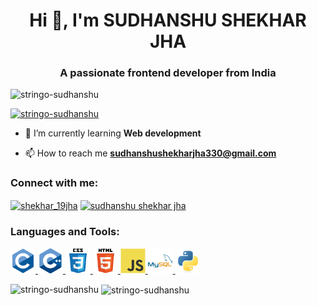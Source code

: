 <h1 align="center">Hi 👋, I'm SUDHANSHU SHEKHAR JHA</h1>
<h3 align="center">A passionate frontend developer from India</h3>

<p align="left"> <img src="https://komarev.com/ghpvc/?username=stringo-sudhanshu&label=Profile%20views&color=0e75b6&style=flat" alt="stringo-sudhanshu" /> </p>

<p align="left"> <a href="https://github.com/ryo-ma/github-profile-trophy"><img src="https://github-profile-trophy.vercel.app/?username=stringo-sudhanshu" alt="stringo-sudhanshu" /></a> </p>

- 🌱 I’m currently learning **Web development**

- 📫 How to reach me **sudhanshushekharjha330@gmail.com**

<h3 align="left">Connect with me:</h3>
<p align="left">
<a href="https://twitter.com/shekhar_19jha" target="blank"><img align="center" src="https://raw.githubusercontent.com/rahuldkjain/github-profile-readme-generator/master/src/images/icons/Social/twitter.svg" alt="shekhar_19jha" height="30" width="40" /></a>
<a href="https://linkedin.com/in/sudhanshu shekhar jha" target="blank"><img align="center" src="https://raw.githubusercontent.com/rahuldkjain/github-profile-readme-generator/master/src/images/icons/Social/linked-in-alt.svg" alt="sudhanshu shekhar jha" height="30" width="40" /></a>
</p>

<h3 align="left">Languages and Tools:</h3>
<p align="left"> <a href="https://www.cprogramming.com/" target="_blank" rel="noreferrer"> <img src="https://raw.githubusercontent.com/devicons/devicon/master/icons/c/c-original.svg" alt="c" width="40" height="40"/> </a> <a href="https://www.w3schools.com/cpp/" target="_blank" rel="noreferrer"> <img src="https://raw.githubusercontent.com/devicons/devicon/master/icons/cplusplus/cplusplus-original.svg" alt="cplusplus" width="40" height="40"/> </a> <a href="https://www.w3schools.com/css/" target="_blank" rel="noreferrer"> <img src="https://raw.githubusercontent.com/devicons/devicon/master/icons/css3/css3-original-wordmark.svg" alt="css3" width="40" height="40"/> </a> <a href="https://www.w3.org/html/" target="_blank" rel="noreferrer"> <img src="https://raw.githubusercontent.com/devicons/devicon/master/icons/html5/html5-original-wordmark.svg" alt="html5" width="40" height="40"/> </a> <a href="https://developer.mozilla.org/en-US/docs/Web/JavaScript" target="_blank" rel="noreferrer"> <img src="https://raw.githubusercontent.com/devicons/devicon/master/icons/javascript/javascript-original.svg" alt="javascript" width="40" height="40"/> </a> <a href="https://www.mysql.com/" target="_blank" rel="noreferrer"> <img src="https://raw.githubusercontent.com/devicons/devicon/master/icons/mysql/mysql-original-wordmark.svg" alt="mysql" width="40" height="40"/> </a> <a href="https://www.python.org" target="_blank" rel="noreferrer"> <img src="https://raw.githubusercontent.com/devicons/devicon/master/icons/python/python-original.svg" alt="python" width="40" height="40"/> </a> </p>

<p><img align="left" src="https://github-readme-stats.vercel.app/api/top-langs?username=stringo-sudhanshu&show_icons=true&locale=en&layout=compact" alt="stringo-sudhanshu" /></p>

<p>&nbsp;<img align="center" src="https://github-readme-stats.vercel.app/api?username=stringo-sudhanshu&show_icons=true&locale=en" alt="stringo-sudhanshu" /></p>

